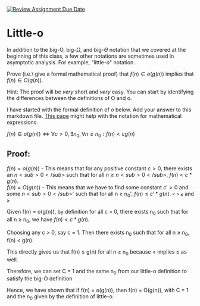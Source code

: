 [![Review Assignment Due Date](https://classroom.github.com/assets/deadline-readme-button-24ddc0f5d75046c5622901739e7c5dd533143b0c8e959d652212380cedb1ea36.svg)](https://classroom.github.com/a/wM4-KOzy)
# Little-o

In addition to the big-O, big-$\Omega$, and big-$\Theta$ notation that
we covered at the beginning of this class, a few other notations are sometimes
used in asymptotic analysis.  For example, "little-$o$" notation.

Prove (i.e.\ give a formal mathematical proof) that $f(n)\in o(g(n))$ implies
that $f(n)\in O(g(n))$.

Hint: The proof will be *very* short and *very* easy. You can start by
identifying the differences between the definitions of O and o.

I have started with the formal definition of $o$ below. Add your answer to this
markdown file. [This
page](https://docs.github.com/en/get-started/writing-on-github/working-with-advanced-formatting/writing-mathematical-expressions)
might help with the notation for mathematical expressions.

$f(n)\in o(g(n)) \iff \forall c>0, \exists n_0, \forall n\ge n_0: f(n) < c g(n)$

## Proof:
$f(n) = o(g(n))$ - This means that for any positive constant $c > 0$, there exists an $n<sub>0</sub>$ such that for all $n ≥ n<sub>0</sub>$, $f(n) < c * g(n)$. <br />
$f(n) = O(g(n))$ - This means that we have to find some constant $c' > 0$ and some $n<sub>0</sub>$' such that for all n ≥ n<sub>0</sub>', $f(n) ≤ c' * g(n)$.
`<` `>` `≤` and `≥`

Given f(n) = o(g(n)), by definition for all c > 0, there exists n<sub>0</sub> such that for all n ≥ n<sub>0</sub>, we have $f(n) < c * g(n)$.

Choosing any c > 0, say c = 1. Then there exists n<sub>0</sub> such that for all n ≥ n<sub>0</sub>, f(n) < g(n).

This directly gives us that f(n) ≤ g(n) for all n ≥ n<sub>0</sub> because < implies ≤ as well.

Therefore, we can set C = 1 and  the same n<sub>0</sub> from our little-o definition to satisfy the big-O definition

Hence, we have shown that if f(n) = o(g(n)), then f(n) = O(g(n)), with C = 1 and the  n<sub>0</sub> given by the definition of little-o.

